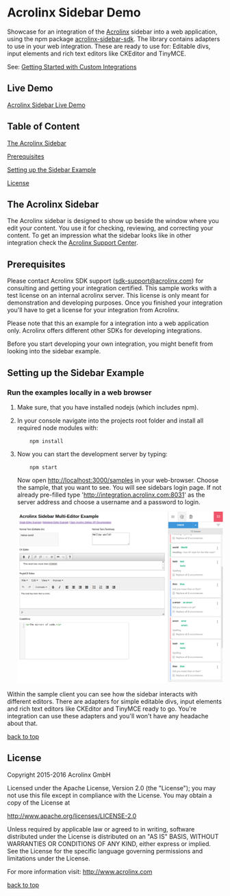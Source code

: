 # Acrolinx Sidebar Demo

Showcase for an integration of the [Acrolinx](http://www.acrolinx.com/) sidebar into a web application, using the npm package
[acrolinx-sidebar-sdk](https://github.com/acrolinx/sidebar-sdk-js).
The library contains adapters to use in your web integration. These are ready to use for: Editable divs, input elements and rich text editors like CKEditor and TinyMCE.

See: [Getting Started with Custom Integrations](https://support.acrolinx.com/hc/en-us/articles/205687652-Getting-Started-with-Custom-Integrations)

## Live Demo

[Acrolinx Sidebar Live Demo](https://acrolinx.github.io/acrolinx-sidebar-demo/samples/index.html)

## Table of Content

[The Acrolinx Sidebar](#the-acrolinx-sidebar)

[Prerequisites](#prerequisites)

[Setting up the Sidebar Example](#setting-up-the-sidebar-example)

[License](#license)

## The Acrolinx Sidebar

The Acrolinx sidebar is designed to show up beside the window where you edit your content. 
You use it for checking, reviewing, and correcting your content. 
To get an impression what the sidebar looks like in other integration check the 
[Acrolinx Support Center](https://support.acrolinx.com/hc/en-us/articles/205594781-Acrolinx-Sidebar-Edition-User-Interface-Reference).

## Prerequisites

Please contact Acrolinx SDK support (sdk-support@acrolinx.com) for consulting and getting your integration certified.
This sample works with a test license on an internal acrolinx server. This license is only meant for demonstration and developing purposes.
Once you finished your integration you'll have to get a license for your integration from Acrolinx.
  
Please note that this an example for a integration into a web application only. 
Acrolinx offers different other SDKs for developing integrations. 

Before you start developing your own integration, you might benefit from looking into the sidebar example.

## Setting up the Sidebar Example

### Run the examples locally in a web browser

1. Make sure, that you have installed nodejs (which includes npm).

2. In your console navigate into the projects root folder and install all required node modules with:

    ```
        npm install
    ```

5. Now you can start the development server by typing:
  
   ```
       npm start
   ```
   
   Now open [http://localhost:3000/samples](http://localhost:3000/samples) in your web-browser. Choose the sample, that you want to see.
   You will see sidebars login page. If not already pre-filled type 'http://integration.acrolinx.com:8031' as the server 
   address and choose a username and a password to login. 
   
   ![Screen Shot of Example](doc/screenshot.png)
   
Within the sample client you can see how the sidebar interacts with different editors.
There are adapters for simple editable divs, input elements and rich text editors like CKEditor and TinyMCE ready to go.
You're integration can use these adapters and you'll won't have any headache about that.

[back to top](#table-of-content)

## License

Copyright 2015-2016 Acrolinx GmbH

Licensed under the Apache License, Version 2.0 (the "License");
you may not use this file except in compliance with the License.
You may obtain a copy of the License at

http://www.apache.org/licenses/LICENSE-2.0

Unless required by applicable law or agreed to in writing, software
distributed under the License is distributed on an "AS IS" BASIS,
WITHOUT WARRANTIES OR CONDITIONS OF ANY KIND, either express or implied.
See the License for the specific language governing permissions and
limitations under the License.

For more information visit: http://www.acrolinx.com

[back to top](#table-of-content)


